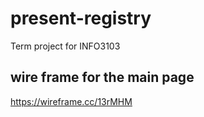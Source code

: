 # present-registry
Term project for INFO3103

## wire frame for the main page
https://wireframe.cc/13rMHM
